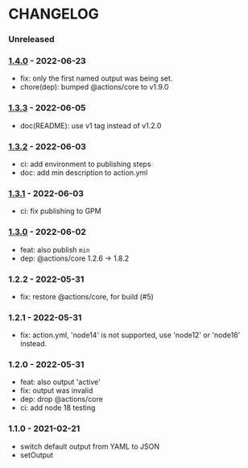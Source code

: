 # CHANGELOG

### Unreleased


### [1.4.0] - 2022-06-23

- fix: only the first named output was being set.
- chore(dep): bumped @actions/core to v1.9.0


### [1.3.3] - 2022-06-05

- doc(README): use v1 tag instead of v1.2.0


### [1.3.2] - 2022-06-03

- ci: add environment to publishing steps
- doc: add min description to action.yml 


### [1.3.1] - 2022-06-03

- ci: fix publishing to GPM


### [1.3.0] - 2022-06-02

- feat: also publish `min`
- dep: @actions/core 1.2.6 -> 1.8.2


### 1.2.2 - 2022-05-31

- fix: restore @actions/core, for build (#5)


### 1.2.1 - 2022-05-31

- fix: action.yml, 'node14' is not supported, use 'node12' or 'node16' instead.


### 1.2.0 - 2022-05-31

- feat: also output 'active'
- fix: output was invalid
- dep: drop @actions/core
- ci: add node 18 testing


### 1.1.0 - 2021-02-21

- switch default output from YAML to JSON
- setOutput


[1.3.0]: https://github.com/msimerson/node-lts-versions/releases/tag/1.3.0
[1.3.1]: https://github.com/msimerson/node-lts-versions/releases/tag/1.3.1
[1.3.2]: https://github.com/msimerson/node-lts-versions/releases/tag/1.3.2
[1.3.3]: https://github.com/msimerson/node-lts-versions/releases/tag/1.3.3
[1.4.0]: https://github.com/msimerson/node-lts-versions/releases/tag/1.4.0
